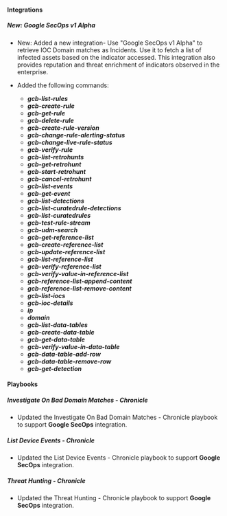 
#### Integrations

##### New: Google SecOps v1 Alpha

- New: Added a new integration- Use "Google SecOps v1 Alpha" to retrieve IOC Domain matches as Incidents. Use it to fetch a list of infected assets based on the indicator accessed. This integration also provides reputation and threat enrichment of indicators observed in the enterprise.

- Added the following commands:
	- ***gcb-list-rules***
	- ***gcb-create-rule***
	- ***gcb-get-rule***
	- ***gcb-delete-rule***
	- ***gcb-create-rule-version***
	- ***gcb-change-rule-alerting-status***
	- ***gcb-change-live-rule-status***
	- ***gcb-verify-rule***
	- ***gcb-list-retrohunts***
	- ***gcb-get-retrohunt***
	- ***gcb-start-retrohunt***
	- ***gcb-cancel-retrohunt***
	- ***gcb-list-events***
	- ***gcb-get-event***
	- ***gcb-list-detections***
	- ***gcb-list-curatedrule-detections***
	- ***gcb-list-curatedrules***
	- ***gcb-test-rule-stream***
	- ***gcb-udm-search***
	- ***gcb-get-reference-list***
	- ***gcb-create-reference-list***
	- ***gcb-update-reference-list***
	- ***gcb-list-reference-list***
	- ***gcb-verify-reference-list***
	- ***gcb-verify-value-in-reference-list***
	- ***gcb-reference-list-append-content***
	- ***gcb-reference-list-remove-content***
	- ***gcb-list-iocs***
	- ***gcb-ioc-details***
	- ***ip***
	- ***domain***
	- ***gcb-list-data-tables***
	- ***gcb-create-data-table***
	- ***gcb-get-data-table***
	- ***gcb-verify-value-in-data-table***
	- ***gcb-data-table-add-row***
	- ***gcb-data-table-remove-row***
	- ***gcb-get-detection***

#### Playbooks

##### Investigate On Bad Domain Matches - Chronicle

- Updated the Investigate On Bad Domain Matches - Chronicle playbook to support **Google SecOps** integration.

##### List Device Events - Chronicle

- Updated the List Device Events - Chronicle playbook to support **Google SecOps** integration.

##### Threat Hunting - Chronicle

- Updated the Threat Hunting - Chronicle playbook to support **Google SecOps** integration.

